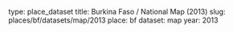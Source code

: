 type: place_dataset
title: Burkina Faso / National Map (2013)
slug: places/bf/datasets/map/2013
place: bf
dataset: map
year: 2013
